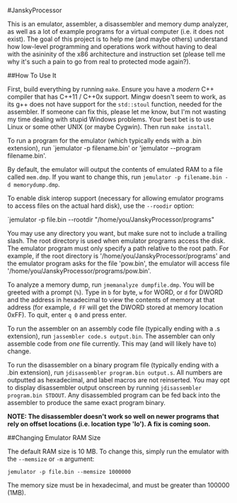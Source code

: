 #JanskyProcessor

This is an emulator, assembler, a disassembler and memory dump analyzer, as well as a lot of example programs for a virtual computer (i.e. it does not exist). The goal of this project is to help me (and maybe others) understand how low-level programming and operations work without having to deal with the asininity of the x86 architecture and instruction set (please tell me why it's such a pain to go from real to protected mode again?). 


##How To Use It

First, build everything by running `make`. Ensure you have a *modern* C++ compiler that has C++11 / C++0x support. Mingw doesn't seem to work, as its g++ does not have support for the `std::stoul` function, needed for the assembler. If someone can fix this, please let me know, but I'm not wasting my time dealing with stupid Windows problems. Your best bet is to use Linux or some other UNIX (or maybe Cygwin). Then run `make install`.

To run a program for the emulator (which typically ends with a .bin extension), run `jemulator -p filename.bin' or 'jemulator --program filename.bin'.

By default, the emulator will output the contents of emulated RAM to a file called `mem.dmp`. If you want to change this, run `jemulator -p filename.bin -d memorydump.dmp`.

To enable disk interop support (necessary for allowing emulator programs to access files on the actual hard disk), use the `--roodir` option:

`jemulator -p file.bin --rootdir "/home/you/JanskyProcessor/programs"

You may use any directory you want, but make sure not to include a trailing slash. The root directory is used when emulator programs access the disk. The emulator program must only specify a path relative to the root path. For example, if the root directory is '/home/you/JanskyProcessor/programs' and the emulator program asks for the file 'pow.bin', the emulator will access file '/home/you/JanskyProcessor/programs/pow.bin'.

To analyze a memory dump, run `jmemanalyze dumpfile.dmp`. You will be greeted with a prompt (`%`). Type in `b` for byte, `w` for WORD, or `d` for DWORD and the address in hexadecimal to view the contents of memory at that address (for example, `d FF` will get the DWORD stored at memory location 0xFF). To quit, enter `q 0` and press enter.

To run the assembler on an assembly code file (typically ending with a .s extension), run `jassembler code.s output.bin`. The assembler can only assemble code from *one* file currently. This may (and will likely have to) change.

To run the disassembler on a binary program file (typically ending with a .bin extension), run `jdisassembler program.bin output.s`. All numbers are  outputted as hexadecimal, and label macros are not reinserted. You may opt to display disassembler output onscreen by running `jdisassembler program.bin STDOUT`. Any disassembled program can be fed back into the assembler to produce the same exact program binary.

**NOTE: The disassembler doesn't work so well on newer programs that rely on offset locations (i.e. location type 'lo'). A fix is coming soon.**


##Changing Emulator RAM Size

The default RAM size is 10 MB. To change this, simply run the emulator with the `--memsize` or `-m` argument:

`jemulator -p file.bin --memsize 1000000`

The memory size must be in hexadecimal, and must be greater than 100000 (1MB).
